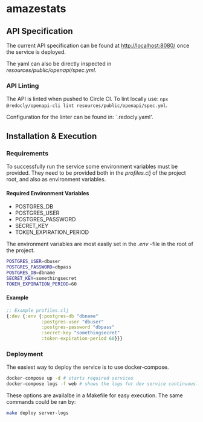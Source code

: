 # amazestats

## API Specification

The current API specification can be found at
[http://localhost:8080/](http://localhost:8080/)
once the service is deployed.

The yaml can also be directly inspected in *resources/public/openapi/spec.yml*.

### API Linting

The API is linted when pushed to Circle CI.
To lint locally use:
`npx @redocly/openapi-cli lint resources/public/openapi/spec.yml`.

Configuration for the linter can be found in: `.redocly.yaml'.

## Installation & Execution

### Requirements

To successfully run the service some environment variables must be provided.
They need to be provided both in the *profiles.clj* of the project root,
and also as environment variables.

#### Required Environment Variables

* POSTGRES_DB
* POSTGRES_USER
* POSTGRES_PASSWORD
* SECRET_KEY
* TOKEN_EXPIRATION_PERIOD

The environment variables are most easily set in the *.env* -file in the root
of the project.

```bash
POSTGRES_USER=dbuser
POSTGRES_PASSWORD=dbpass
POSTGRES_DB=dbname
SECRET_KEY=somethingsecret
TOKEN_EXPIRATION_PERIOD=60
```

#### Example

```clojure
;; Example profiles.clj
{:dev {:env {:postgres-db "dbname"
             :postgres-user "dbuser"
             :postgres-password "dbpass"
             :secret-key "somethingsecret"
             :token-expiration-period 60}}}
```

### Deployment

The easiest way to deploy the service is to use docker-compose.

```bash
docker-compose up -d # starts required services
docker-compose logs -f web # shows the logs for dev service continuously
```

These options are availalbe in a Makefile for easy execution.
The same commands could be ran by:
```bash
make deploy server-logs
```
